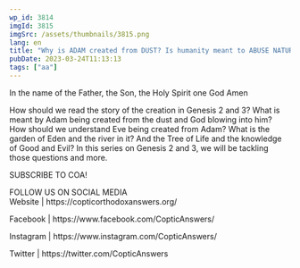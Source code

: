 ```yaml
---
wp_id: 3814
imgId: 3815
imgSrc: /assets/thumbnails/3815.png
lang: en
title: "Why is ADAM created from DUST? Is humanity meant to ABUSE NATURE?"
pubDate: 2023-03-24T11:13:13
tags: ["aa"]
---
```

<!-- page: 6 -->

<p>In the name of the Father, the Son, the Holy Spirit one God Amen</p>
<p>How should we read the story of the creation in Genesis 2 and 3? What is meant by Adam being created from the dust and God blowing into him? How should we understand Eve being created from Adam? What is the garden of Eden and the river in it? And the Tree of Life and the knowledge of Good and Evil? In this series on Genesis 2 and 3, we will be tackling those questions and more.</p>
<p>SUBSCRIBE TO COA!</p>
<p>FOLLOW US ON SOCIAL MEDIA<br />
Website | https://copticorthodoxanswers.org/</p>
<p>Facebook | https://www.facebook.com/CopticAnswers/</p>
<p>Instagram | https://www.instagram.com/CopticAnswers/</p>
<p>Twitter | https://twitter.com/CopticAnswers</p>
